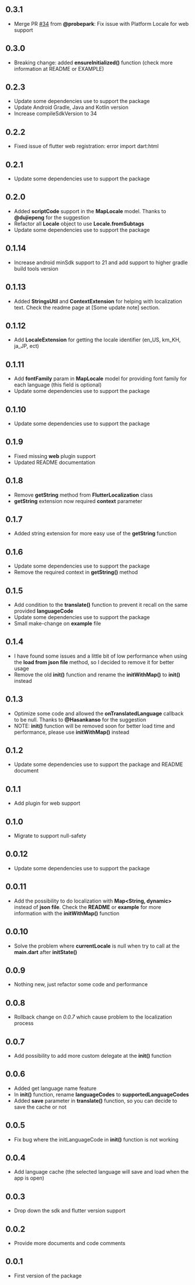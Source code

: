 ## 0.3.1

* Merge PR [#34](https://github.com/channdara/flutter_localization/pull/34) from **@probepark**: Fix issue with Platform
  Locale for web support

## 0.3.0

* Breaking change: added **ensureInitialized()** function (check more information at README or EXAMPLE)

## 0.2.3

* Update some dependencies use to support the package
* Update Android Gradle, Java and Kotlin version
* Increase compileSdkVersion to 34

## 0.2.2

* Fixed issue of flutter web registration: error import dart:html

## 0.2.1

* Update some dependencies use to support the package

## 0.2.0

* Added **scriptCode** support in the **MapLocale** model. Thanks to
  **@dujiepeng** for the suggestion
* Refactor all **Locale** object to use **Locale.fromSubtags**
* Update some dependencies use to support the package

## 0.1.14

* Increase android minSdk support to 21 and add support to higher gradle build
  tools version

## 0.1.13

* Added **StringsUtil** and **ContextExtension** for helping with localization
  text. Check the readme page at [Some update note] section.

## 0.1.12

* Add **LocaleExtension** for getting the locale identifier (en_US, km_KH,
  ja_JP, ect)

## 0.1.11

* Add **fontFamily** param in **MapLocale** model for providing font family for
  each language (this field is optional)
* Update some dependencies use to support the package

## 0.1.10

* Update some dependencies use to support the package

## 0.1.9

* Fixed missing **web** plugin support
* Updated README documentation

## 0.1.8

* Remove **getString** method from **FlutterLocalization** class
* **getString** extension now required **context** parameter

## 0.1.7

* Added string extension for more easy use of the **getString** function

## 0.1.6

* Update some dependencies use to support the package
* Remove the required context in **getString()** method

## 0.1.5

* Add condition to the **translate()** function to prevent it recall on the same
  provided **languageCode**
* Update some dependencies use to support the package
* Small make-change on **example** file

## 0.1.4

* I have found some issues and a little bit of low performance when using the
  **load from json file** method, so I decided to remove it for better usage
* Remove the old **init()** function and rename the **initWithMap()** to
  **init()** instead

## 0.1.3

* Optimize some code and allowed the **onTranslatedLanguage** callback to be
  null. Thanks to **@Hasankanso** for the suggestion
* NOTE: **init()** function will be removed soon for better load time and
  performance, please use **initWithMap()** instead

## 0.1.2

* Update some dependencies use to support the package and README document

## 0.1.1

* Add plugin for web support

## 0.1.0

* Migrate to support null-safety

## 0.0.12

* Update some dependencies use to support the package

## 0.0.11

* Add the possibility to do localization with **Map<String, dynamic>** instead
  of **json file**. Check the **README** or **example** for more information
  with the **initWithMap()** function

## 0.0.10

* Solve the problem where **currentLocale** is null when try to call at the
  **main.dart** after **initState()**

## 0.0.9

* Nothing new, just refactor some code and performance

## 0.0.8

* Rollback change on *0.0.7* which cause problem to the localization process

## 0.0.7

* Add possibility to add more custom delegate at the **init()** function

## 0.0.6

* Added get language name feature
* In **init()** function, rename **languageCodes** to **supportedLanguageCodes**
* Added **save** parameter in **translate()** function, so you can decide to
  save the cache or not

## 0.0.5

* Fix bug where the initLanguageCode in **init()** function is not working

## 0.0.4

* Add language cache (the selected language will save and load when the app is
  open)

## 0.0.3

* Drop down the sdk and flutter version support

## 0.0.2

* Provide more documents and code comments

## 0.0.1

* First version of the package